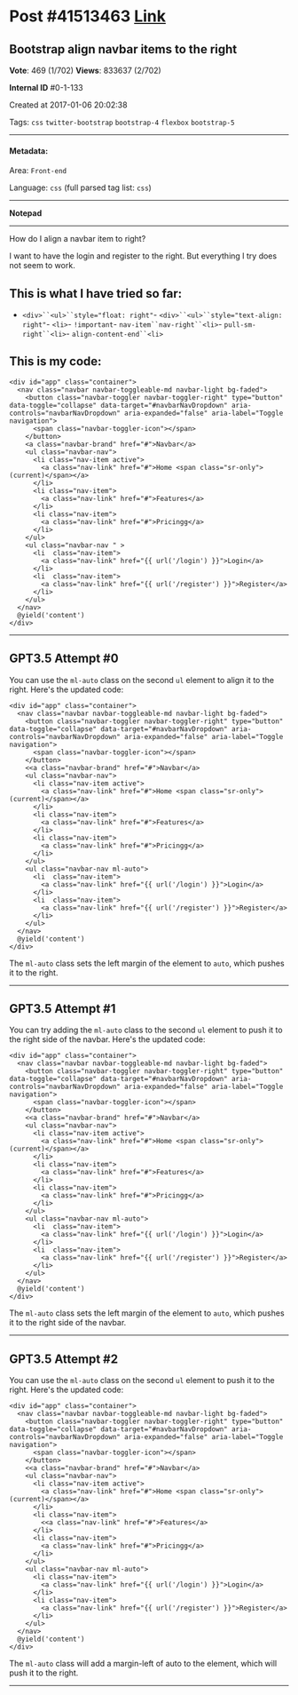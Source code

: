 
# Post \#41513463 [Link](https://stackoverflow.com/questions/41513463/)

## Bootstrap align navbar items to the right

**Vote**: 469 (1/702) **Views**: 833637 (2/702) 

**Internal ID** \#0-1-133

Created at 2017-01-06 20:02:38

Tags: `css` `twitter-bootstrap` `bootstrap-4` `flexbox` `bootstrap-5`

----------

#### Metadata:

Area: `Front-end`

Language: `css` (full parsed tag list: `css`)

----------

**Notepad**


----------

How do I align a navbar item to right?

I want to have the login and register to the right.
But everything I try does not seem to work.

[](https://i.stack.imgur.com/G2o6H.png)


## This is what I have tried so far:



- `<div>``<ul>``style="float: right"`- `<div>``<ul>``style="text-align: right"`- `<li>`- `!important`- `nav-item``nav-right``<li>`- `pull-sm-right``<li>`- `align-content-end``<li>`


## This is my code:



```
<div id="app" class="container">
  <nav class="navbar navbar-toggleable-md navbar-light bg-faded">
    <button class="navbar-toggler navbar-toggler-right" type="button" data-toggle="collapse" data-target="#navbarNavDropdown" aria-controls="navbarNavDropdown" aria-expanded="false" aria-label="Toggle navigation">
      <span class="navbar-toggler-icon"></span>
    </button>
    <a class="navbar-brand" href="#">Navbar</a>
    <ul class="navbar-nav">
      <li class="nav-item active">
        <a class="nav-link" href="#">Home <span class="sr-only">(current)</span></a>
      </li>
      <li class="nav-item">
        <a class="nav-link" href="#">Features</a>
      </li>
      <li class="nav-item">
        <a class="nav-link" href="#">Pricingg</a>
      </li>
    </ul>
    <ul class="navbar-nav " >
      <li  class="nav-item">
        <a class="nav-link" href="{{ url('/login') }}">Login</a>
      </li>
      <li  class="nav-item">
        <a class="nav-link" href="{{ url('/register') }}">Register</a>
      </li>
    </ul>
  </nav>
  @yield('content')
</div>
```



----------
        
## GPT3.5 Attempt \#0

You can use the `ml-auto` class on the second `ul` element to align it to the right. Here's the updated code:

```
<div id="app" class="container">
  <nav class="navbar navbar-toggleable-md navbar-light bg-faded">
    <button class="navbar-toggler navbar-toggler-right" type="button" data-toggle="collapse" data-target="#navbarNavDropdown" aria-controls="navbarNavDropdown" aria-expanded="false" aria-label="Toggle navigation">
      <span class="navbar-toggler-icon"></span>
    </button>
    <<a class="navbar-brand" href="#">Navbar</a>
    <ul class="navbar-nav">
      <li class="nav-item active">
        <a class="nav-link" href="#">Home <span class="sr-only">(current)</span></a>
      </li>
      <li class="nav-item">
        <a class="nav-link" href="#">Features</a>
      </li>
      <li class="nav-item">
        <a class="nav-link" href="#">Pricingg</a>
      </li>
    </ul>
    <ul class="navbar-nav ml-auto">
      <li  class="nav-item">
        <a class="nav-link" href="{{ url('/login') }}">Login</a>
      </li>
      <li  class="nav-item">
        <a class="nav-link" href="{{ url('/register') }}">Register</a>
      </li>
    </ul>
  </nav>
  @yield('content')
</div>
```

The `ml-auto` class sets the left margin of the element to `auto`, which pushes it to the right.

--------

## GPT3.5 Attempt \#1

You can try adding the `ml-auto` class to the second `ul` element to push it to the right side of the navbar. Here's the updated code:

```
<div id="app" class="container">
  <nav class="navbar navbar-toggleable-md navbar-light bg-faded">
    <button class="navbar-toggler navbar-toggler-right" type="button" data-toggle="collapse" data-target="#navbarNavDropdown" aria-controls="navbarNavDropdown" aria-expanded="false" aria-label="Toggle navigation">
      <span class="navbar-toggler-icon"></span>
    </button>
    <<a class="navbar-brand" href="#">Navbar</a>
    <ul class="navbar-nav">
      <li class="nav-item active">
        <a class="nav-link" href="#">Home <span class="sr-only">(current)</span></a>
      </li>
      <li class="nav-item">
        <a class="nav-link" href="#">Features</a>
      </li>
      <li class="nav-item">
        <a class="nav-link" href="#">Pricingg</a>
      </li>
    </ul>
    <ul class="navbar-nav ml-auto">
      <li  class="nav-item">
        <a class="nav-link" href="{{ url('/login') }}">Login</a>
      </li>
      <li  class="nav-item">
        <a class="nav-link" href="{{ url('/register') }}">Register</a>
      </li>
    </ul>
  </nav>
  @yield('content')
</div>
```

The `ml-auto` class sets the left margin of the element to `auto`, which pushes it to the right side of the navbar.

--------

## GPT3.5 Attempt \#2

You can use the `ml-auto` class on the second `ul` element to push it to the right. Here's the updated code:

```
<div id="app" class="container">
  <nav class="navbar navbar-toggleable-md navbar-light bg-faded">
    <button class="navbar-toggler navbar-toggler-right" type="button" data-toggle="collapse" data-target="#navbarNavDropdown" aria-controls="navbarNavDropdown" aria-expanded="false" aria-label="Toggle navigation">
      <span class="navbar-toggler-icon"></span>
    </button>
    <<a class="navbar-brand" href="#">Navbar</a>
    <ul class="navbar-nav">
      <li class="nav-item active">
        <a class="nav-link" href="#">Home <span class="sr-only">(current)</span></a>
      </li>
      <li class="nav-item">
        <<a class="nav-link" href="#">Features</a>
      </li>
      <li class="nav-item">
        <a class="nav-link" href="#">Pricingg</a>
      </li>
    </ul>
    <ul class="navbar-nav ml-auto">
      <li class="nav-item">
        <a class="nav-link" href="{{ url('/login') }}">Login</a>
      </li>
      <li class="nav-item">
        <a class="nav-link" href="{{ url('/register') }}">Register</a>
      </li>
    </ul>
  </nav>
  @yield('content')
</div>
```

The `ml-auto` class will add a margin-left of auto to the element, which will push it to the right.

--------
